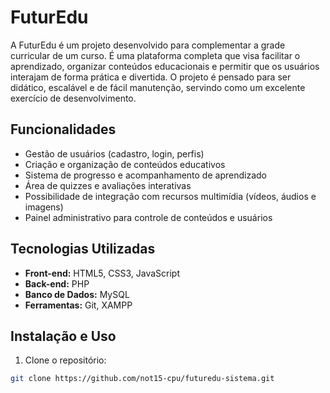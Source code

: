 # FuturEdu

A FuturEdu é um projeto desenvolvido para complementar a grade curricular de um curso. É uma plataforma completa que visa facilitar o aprendizado, organizar conteúdos educacionais e permitir que os usuários interajam de forma prática e divertida. O projeto é pensado para ser didático, escalável e de fácil manutenção, servindo como um excelente exercício de desenvolvimento.

## Funcionalidades

- Gestão de usuários (cadastro, login, perfis)
- Criação e organização de conteúdos educativos
- Sistema de progresso e acompanhamento de aprendizado
- Área de quizzes e avaliações interativas
- Possibilidade de integração com recursos multimídia (vídeos, áudios e imagens)
- Painel administrativo para controle de conteúdos e usuários

## Tecnologias Utilizadas

- **Front-end:** HTML5, CSS3, JavaScript
- **Back-end:** PHP
- **Banco de Dados:** MySQL
- **Ferramentas:** Git, XAMPP

## Instalação e Uso

1. Clone o repositório:
```bash
git clone https://github.com/not15-cpu/futuredu-sistema.git
